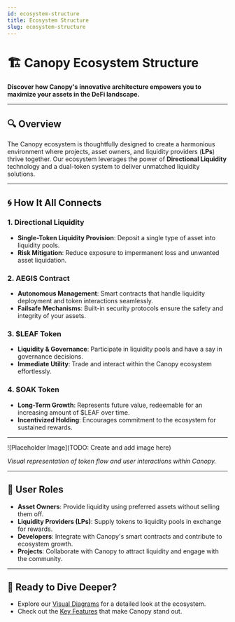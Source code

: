 ```yaml
---
id: ecosystem-structure
title: Ecosystem Structure
slug: ecosystem-structure
---
```


# 🏗️ Canopy Ecosystem Structure

**Discover how Canopy's innovative architecture empowers you to maximize your assets in the DeFi landscape.**

---

## 🔍 Overview

The Canopy ecosystem is thoughtfully designed to create a harmonious environment where projects, asset owners, and liquidity providers (**LPs**) thrive together. Our ecosystem leverages the power of **Directional Liquidity** technology and a dual-token system to deliver unmatched liquidity solutions.

---

## 🌀 **How It All Connects**

### 1. **Directional Liquidity**

- **Single-Token Liquidity Provision**: Deposit a single type of asset into liquidity pools.
- **Risk Mitigation**: Reduce exposure to impermanent loss and unwanted asset liquidation.

### 2. **AEGIS Contract**

- **Autonomous Management**: Smart contracts that handle liquidity deployment and token interactions seamlessly.
- **Failsafe Mechanisms**: Built-in security protocols ensure the safety and integrity of your assets.

### 3. **$LEAF Token**

- **Liquidity & Governance**: Participate in liquidity pools and have a say in governance decisions.
- **Immediate Utility**: Trade and interact within the Canopy ecosystem effortlessly.

### 4. **$OAK Token**

- **Long-Term Growth**: Represents future value, redeemable for an increasing amount of $LEAF over time.
- **Incentivized Holding**: Encourages commitment to the ecosystem for sustained rewards.

---

![Placeholder Image](TODO: Create and add image here)

*Visual representation of token flow and user interactions within Canopy.*

---

## 👥 **User Roles**

- **Asset Owners**: Provide liquidity using preferred assets without selling them off.
- **Liquidity Providers (LPs)**: Supply tokens to liquidity pools in exchange for rewards.
- **Developers**: Integrate with Canopy's smart contracts and contribute to ecosystem growth.
- **Projects**: Collaborate with Canopy to attract liquidity and engage with the community.

---

## 🚀 **Ready to Dive Deeper?**

- Explore our [Visual Diagrams](visual-diagrams) for a detailed look at the ecosystem.
- Check out the [Key Features](../key-features/user-friendly-interface) that make Canopy stand out.

